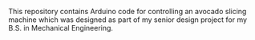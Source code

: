 This repository contains Arduino code for controlling an avocado slicing machine which was designed as part of my senior design project for my B.S. in Mechanical Engineering.
